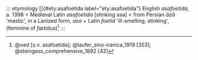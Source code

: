 ::: etymology
[]{#ety:asafoetida label="ety:asafoetida"} English *asafoetida*, a. 1398
\< Medieval Latin *asafoetida* \[stinking asa\] \< from Persian *āzā*
'mastic', in a Lanized form, *asa* + Latin *foetid* 'ill-smelling,
stinking', (feminine of *fœtidus*)[^1]
:::

[^1]: @oed [s.v. asafoetida]; @laufer_sino-iranica_1919 [353];
    @steingass_comprehensive_1892 [42]
